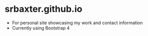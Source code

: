 # srbaxter.github.io

* For personal site showcasing my work and contact information
* Currently using Bootstrap 4
